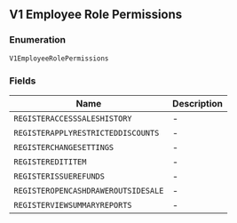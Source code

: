 ## V1 Employee Role Permissions

### Enumeration

`V1EmployeeRolePermissions`

### Fields

| Name | Description |
|  --- | --- |
| `REGISTERACCESSSALESHISTORY` | - |
| `REGISTERAPPLYRESTRICTEDDISCOUNTS` | - |
| `REGISTERCHANGESETTINGS` | - |
| `REGISTEREDITITEM` | - |
| `REGISTERISSUEREFUNDS` | - |
| `REGISTEROPENCASHDRAWEROUTSIDESALE` | - |
| `REGISTERVIEWSUMMARYREPORTS` | - |

